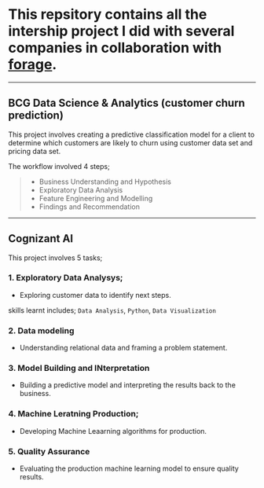# This repsitory contains all the intership project I did with several companies in collaboration with [forage](https://www.theforage.com).

---

## BCG Data Science  & Analytics (customer churn prediction)

This project involves creating a predictive classification model for a client to determine which customers are likely to churn using customer data set and pricing data set.

The workflow involved 4 steps;

> - Business Understanding and Hypothesis
>  - Exploratory Data Analysis
>  - Feature Engineering and Modelling
>  - Findings and Recommendation

---
## Cognizant AI

This project involves 5 tasks;

### 1. Exploratory Data Analysys;
- Exploring customer data to identify next steps.

skills learnt includes; `Data Analysis`, `Python`, `Data Visualization`


### 2. Data modeling
- Understanding relational data and framing a problem statement.

### 3. Model Building and INterpretation
- Building a predictive model and interpreting the results back to the business.

### 4. Machine Leratning Production;
- Developing Machine Leaarning algorithms for production.

### 5. Quality Assurance
- Evaluating the production machine learning model to ensure quality results.


